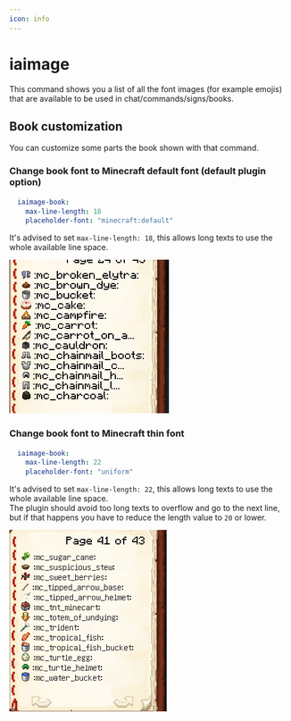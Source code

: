 ```yaml
---
icon: info
---
```


# iaimage

This command shows you a list of all the font images (for example emojis) that are available to be used in chat/commands/signs/books.

## Book customization

You can customize some parts the book shown with that command.

### Change book font to Minecraft default font (default plugin option)

```yaml
  iaimage-book:
    max-line-length: 18
    placeholder-font: "minecraft:default"
```

It's advised to set `max-line-length: 18`, this allows long texts to use the whole available line space.

<img src="assets/images/iaimage_book_1.png" alt="" />

### Change book font to Minecraft thin font

```yaml
  iaimage-book:
    max-line-length: 22
    placeholder-font: "uniform"
```

It's advised to set `max-line-length: 22`, this allows long texts to use the whole available line space.\
The plugin should avoid too long texts to overflow and go to the next line, but if that happens you have to reduce the length value to `20` or lower.

<img src="assets/images/iaimage_book_2.png" alt="" />
